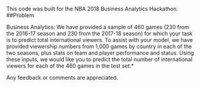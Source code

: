 This code was built for the NBA 2018 Business Analytics Hackathon.
##Problem

Business Analytics: We have provided a sample of 460 games (230 from the 2016-17 season and 230 from the 2017-18 season) 
for which your task is to predict total international viewers. To assist with your model, we have provided viewership numbers from 1,000 games 
by country in each of the two seasons, plus stats on team and player performance and status. Using these inputs, 
we would like you to predict the total number of international viewers for each of the 460 games in the test set.*


Any feedback or comments are appreciated.
